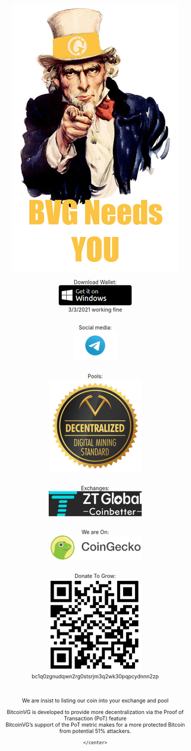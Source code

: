 <html>
  <body>
    <center>

<img src="ss.jpg"><br>


Download Wallet:<br>
<a href="https://github.com/bitcoinvg/bitcoinvg.github.io/raw/main/bitcoin-vgold-qt64.zip"> <img src="windos.png" width="196px" height="54px" /></a>  <br>
3/3/2021 working fine
<br><br>

Social media: <br>
<a href="https://t.me/BitcoinVG"> <img src="Telegram_(software)-Logo.wine.png" width="120px" height="80px" /></a>  <br><br>

Pools:<br>
<a href="https://miningpoolstats.stream/bitcoinvg"> <img src="DM004-LOGO-DDMS-RGB.svg" width="250px" height="250px" /></a><br><br>



Exchanges: <br>
<a href="https://www.ztb.im/exchange?coin=BVG_USDT"> <img src="22w.jpg" width="250px" height="67px" /></a><br><br>

We are On: <br>
<a href="https://www.coingecko.com/en/coins/bitcoin-virtual-gold"> <img src="coingecko.svg" width="250px" height="67px" /></a><br><br>



Donate To Grow:<br>
<img src="bc1q0zgnudqwn2rg0stsrjm3q2wk30pqpcydnnn2zp.png" width="248px" height="250px" /><br>
bc1q0zgnudqwn2rg0stsrjm3q2wk30pqpcydnnn2zp<br><br><br>



We are insist to listing our coin into your exchange and pool <br>
  <p>BitcoinVG is developed to provide more decentralization via the Proof of Transaction (PoT) feature <br>BitcoinVG’s support of the PoT metric makes for a more protected Bitcoin from potential 51% attackers.</p>
  
    </center>
</body>
</html>
 
